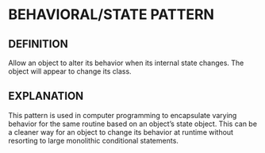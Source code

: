 # BEHAVIORAL/STATE PATTERN

## DEFINITION

Allow an object to alter its behavior when its internal state
changes. The object will appear to change its class.

## EXPLANATION

This pattern is used in computer programming to encapsulate
varying behavior for the same routine based on an object’s state object. This
can be a cleaner way for an object to change its behavior at runtime without
resorting to large monolithic conditional statements.
